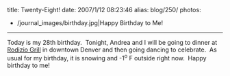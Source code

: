 title: Twenty-Eight!
date: 2007/1/12 08:23:46
alias: blog/250/
photos:
- /journal_images/birthday.jpg|Happy Birthday to Me!
---
Today is my 28th birthday.  Tonight, Andrea and I will be going to dinner at [Rodizio Grill](http://www.rodiziogrill.com/) in downtown Denver and then going dancing to celebrate.  As usual for my birthday, it is snowing and -1<sup>o</sup> F outside right now.  Happy birthday to me!